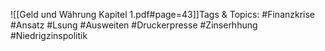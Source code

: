 
![[Geld und Währung Kapitel 1.pdf#page=43]]Tags & Topics:
   #Finanzkrise
   #Ansatz
   #Lsung
   #Ausweiten
   #Druckerpresse
   #Zinserhhung
   #Niedrigzinspolitik